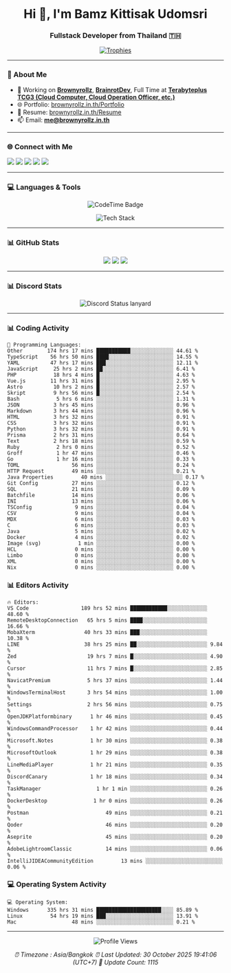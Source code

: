 <h1 align="center">Hi 👋, I'm Bamz Kittisak Udomsri</h1>
<h3 align="center">Fullstack Developer from Thailand 🇹🇭</h3>

<p align="center">
  <a href="https://github.com/ryo-ma/github-profile-trophy">
    <img src="https://github-profile-trophy.vercel.app/?username=brownyroll" alt="Trophies" />
  </a>
</p>

---

### 🔧 About Me

- 🔭 Working on [**Brownyrollz**](https://github.com/Brownyrollz), [**BrainrotDev**](https://github.com/brainrotdev), Full Time at [**Terabyteplus TCG3 (Cloud Computer, Cloud Operation Officer, etc.)**](https://tcloud.in.th)
- 🌐 Portfolio: [brownyrollz.in.th/Portfolio](https://Brownyrollz.in.th/Portfolio)
- 📄 Resume: [brownyrollz.in.th/Resume](https://Brownyrollz.in.th/Resume)
- 📫 Email: **me@brownyrollz.in.th**
---

### 🌐 Connect with Me

<p align="left">
  <a href="https://codepen.io/brownyroll" target="_blank"><img src="https://img.shields.io/badge/CodePen-000?style=for-the-badge&logo=codepen&logoColor=white" /></a>
  <a href="https://fb.com/brownyroll.bbamz" target="_blank"><img src="https://img.shields.io/badge/Facebook-1877F2?style=for-the-badge&logo=facebook&logoColor=white" /></a>
  <a href="https://instagram.com/brownyroll.darkalich" target="_blank"><img src="https://img.shields.io/badge/Instagram-E4405F?style=for-the-badge&logo=instagram&logoColor=white" /></a>
  <a href="https://www.youtube.com/c/brownyrollz" target="_blank"><img src="https://img.shields.io/badge/YouTube-FF0000?style=for-the-badge&logo=youtube&logoColor=white" /></a>
  <a href="https://discord.gg/yyJRFxTXGU" target="_blank"><img src="https://img.shields.io/badge/Discord-5865F2?style=for-the-badge&logo=discord&logoColor=white" /></a>
</p>

---

### 💻 Languages & Tools

<p align="center">
  <img href="https://codetime.dev" alt="CodeTime Badge" src="https://shields.jannchie.com/endpoint?style=flat&color=222&url=https%3A%2F%2Fapi.codetime.dev%2Fv3%2Fusers%2Fshield%3Fuid%3D34055">
  <br/>
  <!--START_SECTION:tech-->
<p align="center">
  <img src="https://skillicons.dev/icons?i=html,css,js,ts,react,nextjs,nodejs,vue,php,laravel,dotnet,django,tailwind,bootstrap,express,arduino,mysql,sqlite,mongodb,nginx,docker,git,linux,figma,postman,astro,bash,bun,cloudflare,discord,discordjs" alt="Tech Stack" />
</p>
<!--END_SECTION:tech-->
</p>

---

### 📊 GitHub Stats

<p align="center">
  <img src="https://github-readme-stats.vercel.app/api?username=brownyroll&show_icons=true" />
  <img src="https://github-readme-stats.vercel.app/api/top-langs/?username=brownyroll&layout=compact" />
  <img src="https://github-readme-streak-stats.herokuapp.com/?user=brownyroll" />
</p>

---

### 📊 Discord Stats

<p align="center">
     <img alt='Discord Status lanyard' src='https://lanyard.cnrad.dev/api/280676963885121536' />
</p>

---

<p align="center">


### 📊 Coding Activity

<!--START_SECTION:waka-->
```text
💬 Programming Languages:
Other        174 hrs 17 mins ███████████░░░░░░░░░░░░░░ 44.61 %
TypeScript    56 hrs 50 mins ████░░░░░░░░░░░░░░░░░░░░░ 14.55 %
YAML          47 hrs 17 mins ███░░░░░░░░░░░░░░░░░░░░░░ 12.11 %
JavaScript     25 hrs 2 mins ██░░░░░░░░░░░░░░░░░░░░░░░ 6.41 %
PHP            18 hrs 4 mins █░░░░░░░░░░░░░░░░░░░░░░░░ 4.63 %
Vue.js        11 hrs 31 mins █░░░░░░░░░░░░░░░░░░░░░░░░ 2.95 %
Astro          10 hrs 2 mins █░░░░░░░░░░░░░░░░░░░░░░░░ 2.57 %
Skript         9 hrs 56 mins █░░░░░░░░░░░░░░░░░░░░░░░░ 2.54 %
Bash            5 hrs 6 mins ░░░░░░░░░░░░░░░░░░░░░░░░░ 1.31 %
JSON           3 hrs 45 mins ░░░░░░░░░░░░░░░░░░░░░░░░░ 0.96 %
Markdown       3 hrs 44 mins ░░░░░░░░░░░░░░░░░░░░░░░░░ 0.96 %
HTML           3 hrs 32 mins ░░░░░░░░░░░░░░░░░░░░░░░░░ 0.91 %
CSS            3 hrs 32 mins ░░░░░░░░░░░░░░░░░░░░░░░░░ 0.91 %
Python         3 hrs 32 mins ░░░░░░░░░░░░░░░░░░░░░░░░░ 0.91 %
Prisma         2 hrs 31 mins ░░░░░░░░░░░░░░░░░░░░░░░░░ 0.64 %
Text           2 hrs 18 mins ░░░░░░░░░░░░░░░░░░░░░░░░░ 0.59 %
Ruby            2 hrs 0 mins ░░░░░░░░░░░░░░░░░░░░░░░░░ 0.52 %
Groff           1 hr 47 mins ░░░░░░░░░░░░░░░░░░░░░░░░░ 0.46 %
Go              1 hr 16 mins ░░░░░░░░░░░░░░░░░░░░░░░░░ 0.33 %
TOML                 56 mins ░░░░░░░░░░░░░░░░░░░░░░░░░ 0.24 %
HTTP Request         49 mins ░░░░░░░░░░░░░░░░░░░░░░░░░ 0.21 %
Java Properties         40 mins ░░░░░░░░░░░░░░░░░░░░░░░░░ 0.17 %
Git Config           27 mins ░░░░░░░░░░░░░░░░░░░░░░░░░ 0.12 %
SQL                  21 mins ░░░░░░░░░░░░░░░░░░░░░░░░░ 0.09 %
Batchfile            14 mins ░░░░░░░░░░░░░░░░░░░░░░░░░ 0.06 %
INI                  13 mins ░░░░░░░░░░░░░░░░░░░░░░░░░ 0.06 %
TSConfig              9 mins ░░░░░░░░░░░░░░░░░░░░░░░░░ 0.04 %
CSV                   9 mins ░░░░░░░░░░░░░░░░░░░░░░░░░ 0.04 %
MDX                   6 mins ░░░░░░░░░░░░░░░░░░░░░░░░░ 0.03 %
C                     6 mins ░░░░░░░░░░░░░░░░░░░░░░░░░ 0.03 %
Java                  5 mins ░░░░░░░░░░░░░░░░░░░░░░░░░ 0.02 %
Docker                4 mins ░░░░░░░░░░░░░░░░░░░░░░░░░ 0.02 %
Image (svg)            1 min ░░░░░░░░░░░░░░░░░░░░░░░░░ 0.00 %
HCL                   0 mins ░░░░░░░░░░░░░░░░░░░░░░░░░ 0.00 %
Limbo                 0 mins ░░░░░░░░░░░░░░░░░░░░░░░░░ 0.00 %
XML                   0 mins ░░░░░░░░░░░░░░░░░░░░░░░░░ 0.00 %
Nix                   0 mins ░░░░░░░░░░░░░░░░░░░░░░░░░ 0.00 %

```
<!--END_SECTION:waka-->

### 📊 Editors Activity

<!--START_SECTION:editors-->
```text
🔥 Editors:
VS Code                 189 hrs 52 mins ████████████░░░░░░░░░░░░░ 48.60 %
RemoteDesktopConnection   65 hrs 5 mins ████░░░░░░░░░░░░░░░░░░░░░ 16.66 %
MobaXterm                40 hrs 33 mins ███░░░░░░░░░░░░░░░░░░░░░░ 10.38 %
LINE                     38 hrs 25 mins ██░░░░░░░░░░░░░░░░░░░░░░░ 9.84 %
Zed                       19 hrs 7 mins █░░░░░░░░░░░░░░░░░░░░░░░░ 4.90 %
Cursor                    11 hrs 7 mins █░░░░░░░░░░░░░░░░░░░░░░░░ 2.85 %
NavicatPremium            5 hrs 37 mins ░░░░░░░░░░░░░░░░░░░░░░░░░ 1.44 %
WindowsTerminalHost       3 hrs 54 mins ░░░░░░░░░░░░░░░░░░░░░░░░░ 1.00 %
Settings                  2 hrs 56 mins ░░░░░░░░░░░░░░░░░░░░░░░░░ 0.75 %
OpenJDKPlatformbinary      1 hr 46 mins ░░░░░░░░░░░░░░░░░░░░░░░░░ 0.45 %
WindowsCommandProcessor    1 hr 42 mins ░░░░░░░░░░░░░░░░░░░░░░░░░ 0.44 %
Microsoft.Notes            1 hr 30 mins ░░░░░░░░░░░░░░░░░░░░░░░░░ 0.38 %
MicrosoftOutlook           1 hr 29 mins ░░░░░░░░░░░░░░░░░░░░░░░░░ 0.38 %
LineMediaPlayer            1 hr 21 mins ░░░░░░░░░░░░░░░░░░░░░░░░░ 0.35 %
DiscordCanary              1 hr 18 mins ░░░░░░░░░░░░░░░░░░░░░░░░░ 0.34 %
TaskManager                  1 hr 1 min ░░░░░░░░░░░░░░░░░░░░░░░░░ 0.26 %
DockerDesktop               1 hr 0 mins ░░░░░░░░░░░░░░░░░░░░░░░░░ 0.26 %
Postman                         49 mins ░░░░░░░░░░░░░░░░░░░░░░░░░ 0.21 %
Qoder                           46 mins ░░░░░░░░░░░░░░░░░░░░░░░░░ 0.20 %
Aseprite                        45 mins ░░░░░░░░░░░░░░░░░░░░░░░░░ 0.20 %
AdobeLightroomClassic           14 mins ░░░░░░░░░░░░░░░░░░░░░░░░░ 0.06 %
IntelliJIDEACommunityEdition         13 mins ░░░░░░░░░░░░░░░░░░░░░░░░░ 0.06 %

```
<!--END_SECTION:editors-->

### 💻 Operating System Activity

<!--START_SECTION:os-->
```text
💻 Operating System:
Windows      335 hrs 31 mins █████████████████████░░░░ 85.89 %
Linux         54 hrs 19 mins ███░░░░░░░░░░░░░░░░░░░░░░ 13.91 %
Mac                  48 mins ░░░░░░░░░░░░░░░░░░░░░░░░░ 0.21 %
```
<!--END_SECTION:os-->
</p>

---

<p align="center">
  <img src="https://komarev.com/ghpvc/?username=brownyroll&label=Profile%20views&color=0e75b6&style=flat" alt="Profile Views" />
</p>

<!-- Metadata -->
<p align="center"> 
    <i>
        ⏰ Timezone : Asia/Bangkok
        ⏰ Last Updated: <!--LAST_UPDATED-->30 October 2025 19:41:06 (UTC+7)<!--END_LAST_UPDATED-->
        🔄️ Update Count: <!--UPDATE_COUNT-->1115<!--END_UPDATE_COUNT-->
    </i>
</p>

